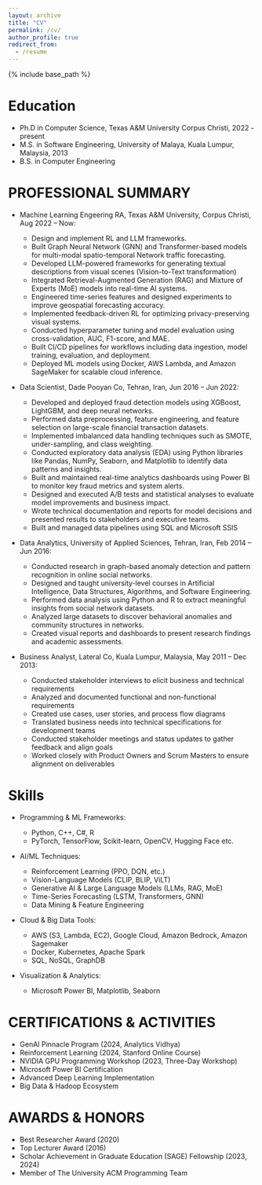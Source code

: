 ```yaml
---
layout: archive
title: "CV"
permalink: /cv/
author_profile: true
redirect_from:
  - /resume
---
```


{% include base_path %}

Education
======
* Ph.D in Computer Science, Texas A&M University Corpus Christi, 2022 - present
* M.S. in Software Engineering, University of Malaya, Kuala Lumpur, Malaysia, 2013
* B.S. in Computer Engineering

PROFESSIONAL SUMMARY
======
* Machine Learning Engeering RA, Texas A&M University, Corpus Christi, Aug 2022 – Now:
	*	Design and implement RL and LLM frameworks.
	*	Built Graph Neural Network (GNN) and Transformer-based models for multi-modal spatio-temporal Network traffic forecasting.
	*	Developed LLM-powered frameworks for generating textual descriptions from visual scenes (Vision-to-Text transformation)
	*	Integrated Retrieval-Augmented Generation (RAG) and Mixture of Experts (MoE) models into real-time AI systems.
	*	Engineered time-series features and designed experiments to improve geospatial forecasting accuracy.
	*	Implemented feedback-driven RL for optimizing privacy-preserving visual systems.
	*	Conducted hyperparameter tuning and model evaluation using cross-validation, AUC, F1-score, and MAE.
	*	Built CI/CD pipelines for workflows including data ingestion, model training, evaluation, and deployment.
	*	Deployed ML models using Docker, AWS Lambda, and Amazon SageMaker for scalable cloud inference.

* Data Scientist, Dade Pooyan Co, Tehran, Iran, Jun 2016 – Jun 2022:  
	*	Developed and deployed fraud detection models using XGBoost, LightGBM, and deep neural networks.
	*	Performed data preprocessing, feature engineering, and feature selection on large-scale financial transaction datasets.
	*	Implemented imbalanced data handling techniques such as SMOTE, under-sampling, and class weighting.
	*	Conducted exploratory data analysis (EDA) using Python libraries like Pandas, NumPy, Seaborn, and Matplotlib to identify data patterns and insights.
	*	Built and maintained real-time analytics dashboards using Power BI to monitor key fraud metrics and system alerts.
	*	Designed and executed A/B tests and statistical analyses to evaluate model improvements and business impact.
	*	Wrote technical documentation and reports for model decisions and presented results to stakeholders and executive teams.
	*	Built and managed data pipelines using SQL and Microsoft SSIS

* Data Analytics, University of Applied Sciences, Tehran, Iran, Feb 2014 – Jun 2016:
	*	Conducted research in graph-based anomaly detection and pattern recognition in online social networks.
	*	Designed and taught university-level courses in Artificial Intelligence, Data Structures, Algorithms, and Software Engineering.
	*	Performed data analysis using Python and R to extract meaningful insights from social network datasets.
	*	Analyzed large datasets to discover behavioral anomalies and community structures in networks.
	*	Created visual reports and dashboards to present research findings and academic assessments.

* Business Analyst, Lateral Co, Kuala Lumpur, Malaysia, May 2011 – Dec 2013:
	*	Conducted stakeholder interviews to elicit business and technical requirements
	*	Analyzed and documented functional and non-functional requirements
	*	Created use cases, user stories, and process flow diagrams
	*	Translated business needs into technical specifications for development teams
	*	Conducted stakeholder meetings and status updates to gather feedback and align goals
	*	Worked closely with Product Owners and Scrum Masters to ensure alignment on deliverables
  
Skills
======
* Programming & ML Frameworks:
	*	Python, C++, C#, R
	*	PyTorch, TensorFlow, Scikit-learn, OpenCV, Hugging Face etc.

* AI/ML Techniques:
	*	Reinforcement Learning (PPO, DQN, etc.)
	*	Vision-Language Models (CLIP, BLIP, ViLT)
	*	Generative AI & Large Language Models (LLMs, RAG, MoE)
	*	Time-Series Forecasting (LSTM, Transformers, GNN)
	*	Data Mining & Feature Engineering

* Cloud & Big Data Tools:
	*	AWS (S3, Lambda, EC2), Google Cloud, Amazon Bedrock, Amazon Sagemaker
	*	Docker, Kubernetes, Apache Spark
	*	SQL, NoSQL, GraphDB

* Visualization & Analytics:
	*	Microsoft Power BI, Matplotlib, Seaborn
  
CERTIFICATIONS & ACTIVITIES
======
*	GenAI Pinnacle Program (2024, Analytics Vidhya)
*	Reinforcement Learning (2024, Stanford Online Course)
*	NVIDIA GPU Programming Workshop (2023, Three-Day Workshop)
*	Microsoft Power BI Certification 
*	Advanced Deep Learning Implementation 
*	Big Data & Hadoop Ecosystem 

  
AWARDS & HONORS
======
*	Best Researcher Award (2020)
*	Top Lecturer Award (2016)
*	Scholar Achievement in Graduate Education (SAGE) Fellowship (2023, 2024)
*	Member of The University ACM Programming Team 

